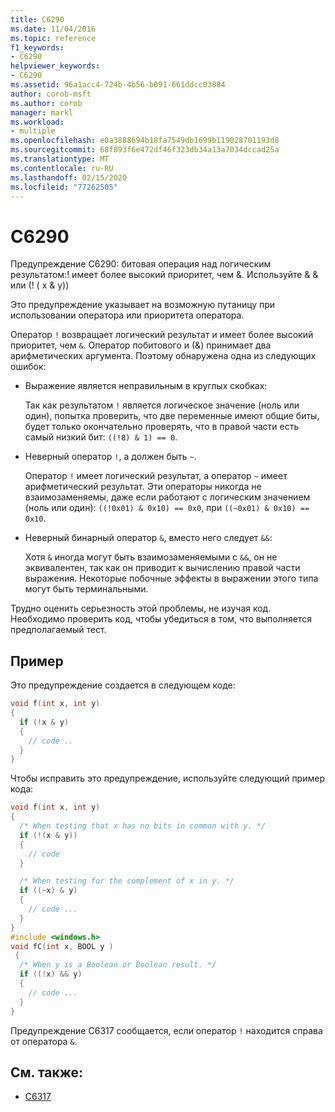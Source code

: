 ```yaml
---
title: C6290
ms.date: 11/04/2016
ms.topic: reference
f1_keywords:
- C6290
helpviewer_keywords:
- C6290
ms.assetid: 96a1acc4-724b-4b56-b091-661ddcc03884
author: corob-msft
ms.author: corob
manager: markl
ms.workload:
- multiple
ms.openlocfilehash: e0a3888694b18fa7549db1699b119028701193d8
ms.sourcegitcommit: 68f893f6e472df46f323db34a13a7034dccad25a
ms.translationtype: MT
ms.contentlocale: ru-RU
ms.lasthandoff: 02/15/2020
ms.locfileid: "77262505"
---
```

# <a name="c6290"></a>C6290
Предупреждение C6290: битовая операция над логическим результатом:! имеет более высокий приоритет, чем &. Используйте & & или (! ( x & y))

Это предупреждение указывает на возможную путаницу при использовании оператора или приоритета оператора.

Оператор `!` возвращает логический результат и имеет более высокий приоритет, чем `&`. Оператор побитового и (&) принимает два арифметических аргумента. Поэтому обнаружена одна из следующих ошибок:

- Выражение является неправильным в круглых скобках:

   Так как результатом `!` является логическое значение (ноль или один), попытка проверить, что две переменные имеют общие биты, будет только окончательно проверять, что в правой части есть самый низкий бит: `((!8) & 1) == 0`.

- Неверный оператор `!`, а должен быть `~`.

   Оператор `!` имеет логический результат, а оператор `~` имеет арифметический результат. Эти операторы никогда не взаимозаменяемы, даже если работают с логическим значением (ноль или один): `((!0x01) & 0x10) == 0x0`, при `((~0x01) & 0x10) == 0x10`.

- Неверный бинарный оператор `&`, вместо него следует `&&`:

   Хотя `&` иногда могут быть взаимозаменяемыми с `&&`, он не эквивалентен, так как он приводит к вычислению правой части выражения. Некоторые побочные эффекты в выражении этого типа могут быть терминальными.

Трудно оценить серьезность этой проблемы, не изучая код. Необходимо проверить код, чтобы убедиться в том, что выполняется предполагаемый тест.

## <a name="example"></a>Пример

Это предупреждение создается в следующем коде:

```cpp
void f(int x, int y)
{
  if (!x & y)
  {
    // code ..
  }
}
```

Чтобы исправить это предупреждение, используйте следующий пример кода:

```cpp
void f(int x, int y)
{
  /* When testing that x has no bits in common with y. */
  if (!(x & y))
  {
    // code
  }

  /* When testing for the complement of x in y. */
  if ((~x) & y)
  {
    // code ...
  }
}
#include <windows.h>
void fC(int x, BOOL y )
 {
  /* When y is a Boolean or Boolean result. */
  if ((!x) && y)
  {
    // code ...
  }
}
```

Предупреждение C6317 сообщается, если оператор `!` находится справа от оператора `&`.

## <a name="see-also"></a>См. также:

- [C6317](../code-quality/c6317.md)
